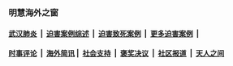 
### 明慧海外之窗

####  [武汉肺炎](indexes/365.md?t=05242001) &nbsp;|&nbsp;  [迫害案例综述](indexes/328.md?t=05242001) &nbsp;|&nbsp; [迫害致死案例](indexes/277.md?t=05242001)  &nbsp;|&nbsp; [更多迫害案例](indexes/81.md?t=05242001)  &nbsp;|&nbsp; 
####  [时事评论](indexes/19.md?t=05242001) &nbsp;|&nbsp; [海外简讯](indexes/245.md?t=05242001)&nbsp;|&nbsp;  [社会支持](indexes/140.md?t=05242001) &nbsp;|&nbsp; [褒奖决议](indexes/282.md?t=05242001) &nbsp;|&nbsp; [社区报道](indexes/91.md?t=05242001)  &nbsp;|&nbsp; [天人之间](indexes/78.md?t=05242001) 

